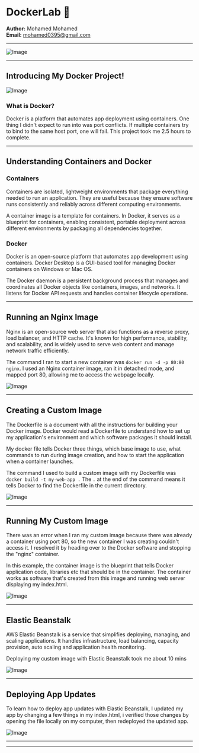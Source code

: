 
# DockerLab 🐳


**Author:** Mohamed Mohamed  
**Email:** mohamed0395@gmail.com

---

![Image](https://i.imgur.com/HnoDik4.png)

---

## Introducing My Docker Project!

![Image](https://imgur.com/yHwMMqQ.png)

### What is Docker?

Docker is a platform that automates app deployment using containers. One thing I didn't expect to run into was port conflicts. If multiple containers try to bind to the same host port, one will fail. This project took me 2.5 hours to complete.

---

## Understanding Containers and Docker

### Containers

Containers are isolated, lightweight environments that package everything needed to run an application. They are useful because they ensure software runs consistently and reliably across different computing environments.

A container image is a template for containers. In Docker, it serves as a blueprint for containers, enabling consistent, portable deployment across different environments by packaging all dependencies together.

### Docker

Docker is an open-source platform that automates app development using containers. Docker Desktop is a GUI-based tool for managing Docker containers on Windows or Mac OS.

The Docker daemon is a persistent background process that manages and coordinates all Docker objects like containers, images, and networks. It listens for Docker API requests and handles container lifecycle operations.

---

## Running an Nginx Image

Nginx is an open-source web server that also functions as a reverse proxy, load balancer, and HTTP cache. It's known for high performance, stability, and scalability, and is widely used to serve web content and manage network traffic efficiently.

The command I ran to start a new container was `docker run -d -p 80:80 nginx`. I used an Nginx container image, ran it in detached mode, and mapped port 80, allowing me to access the webpage locally.

![Image](https://i.imgur.com/hfEzLRU.png)

---

## Creating a Custom Image

The Dockerfile is a document with all the instructions for building your Docker image. Docker would read a Dockerfile to understand how to set up my application's environment and which software packages it should install.

My docker file tells Docker three things, which base image to use, what commands to run during image creation, and how to start the application when a container launches.

The command I used to build a custom image with my Dockerfile was `docker build -t my-web-app .` The `.` at the end of the command means it tells Docker to find the Dockerfile in the current directory.

![Image](https://i.imgur.com/P3Ldh6d.png)

---

## Running My Custom Image

There was an error when I ran my custom image because there was already a container using port 80, so the new container I was creating couldn't access it. I resolved it by heading over to the Docker software and stopping the "nginx" container.

In this example, the container image is the blueprint that tells Docker application code, libraries etc that should be in the container. The container works as software that's created from this image and running web server displaying my index.html.  

![Image](https://i.imgur.com/GC2SXG3.png)

---

## Elastic Beanstalk

AWS Elastic Beanstalk is a service that simplifies deploying, managing, and scaling applications. It handles infrastructure, load balancing, capacity provision, auto scaling and application health monitoring.

Deploying my custom image with Elastic Beanstalk took me about 10 mins

![Image](https://i.imgur.com/KFPKAgz.png)

---

## Deploying App Updates

To learn how to deploy app updates with Elastic Beanstalk, I updated my app by changing a few things in my index.html, i verified those changes by opening the file locally on my computer, then redeployed the updated app.

![Image](https://i.imgur.com/qGbpWBP.png)

---

---
